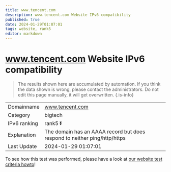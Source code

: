 ```yaml
---
title: www.tencent.com
description: www.tencent.com Website IPv6 compatibility
published: true
date: 2024-01-29T01:07:01
tags: website, rank5
editor: markdown
---
```


# www.tencent.com Website IPv6 compatibility

> The results shown here are accumulated by automation. If you think the data shown is wrong, please contact the administrators. 
> Do not edit this page manually, it will get overwritten.
{.is-info}


|   |   |
| - | - |
| Domainname | www.tencent.com
| Category | bigtech |
| IPv6 ranking | rank5 :arrow_double_down: |
| Explanation | The domain has an AAAA record but does respond to neither ping/http/https |
| Last Update | 2024-01-29 01:07:01 |

To see how this test was performed, please have a look at [our website test criteria howto](/howto/testcriteria/website)!

